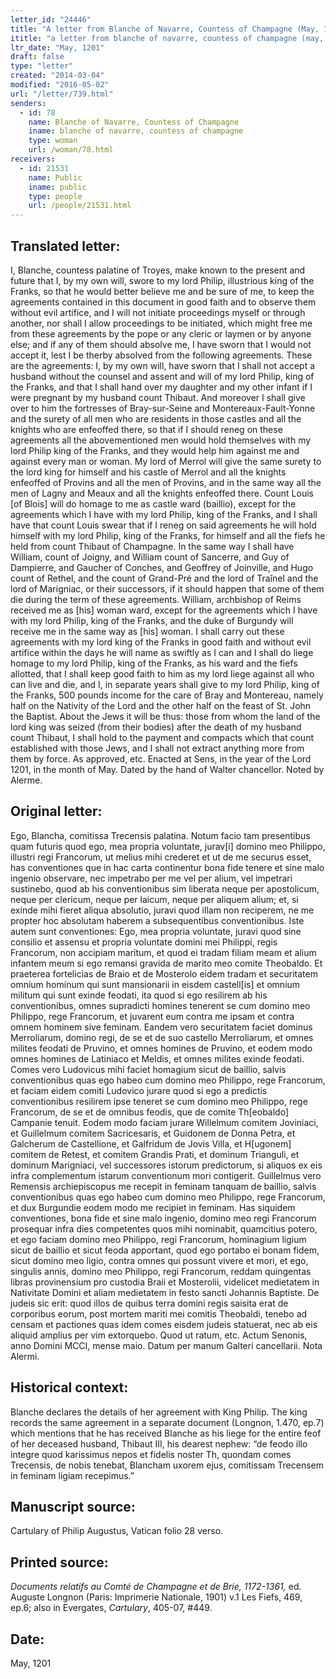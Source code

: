```yaml
---
letter_id: "24446"
title: "A letter from Blanche of Navarre, Countess of Champagne (May, 1201)"
ititle: "a letter from blanche of navarre, countess of champagne (may, 1201)"
ltr_date: "May, 1201"
draft: false
type: "letter"
created: "2014-03-04"
modified: "2016-05-02"
url: "/letter/739.html"
senders:
  - id: 78
    name: Blanche of Navarre, Countess of Champagne
    iname: blanche of navarre, countess of champagne
    type: woman
    url: /woman/78.html
receivers:
  - id: 21531
    name: Public
    iname: public
    type: people
    url: /people/21531.html
---
```

<h2> Translated letter:</h2>I, Blanche, countess palatine of Troyes, make known to the present and future that I, by my own will, swore to my lord Philip, illustrious king of the Franks, so that he would better believe me and be sure of me, to keep the agreements contained in this document in good faith and to observe them without evil artifice, and I will not initiate proceedings myself or through another, nor shall I allow proceedings to be initiated, which might free me from these agreements by the pope or any cleric or laymen or by anyone else; and if any of them should absolve me, I have sworn that I would not accept it, lest I be therby absolved from the following agreements.
These are the agreements:
I, by my own will, have sworn that I shall not accept a husband without the counsel and assent and will of my lord Philip, king of the Franks, and that I shall hand over my daughter and my other infant if I were pregnant by my husband count Thibaut.  And moreover I shall give over to him the fortresses of Bray-sur-Seine and Montereaux-Fault-Yonne and the surety of all men who are residents in those castles and all the knights who are enfeoffed there, so that if I should reneg on these agreements all the abovementioned men would hold themselves with my lord Philip king of the Franks, and they would help him against me and against every man or woman.
My lord of Merrol will give the same surety to the lord king for himself and his castle of Merrol and all the knights enfeoffed of Provins and all the men of Provins, and in the same way all the men of Lagny and Meaux and all the knights enfeoffed there.
Count Louis [of Blois] will do homage to me as castle ward (baillio), except for the agreements which I have with my lord Philip, king of the Franks, and I shall have that count Louis swear that if I reneg on said agreements he will hold himself with my lord Philip, king of the Franks, for himself and all the fiefs he held from count Thibaut of Champagne.
In the same way I shall have William, count of Joigny, and William count of Sancerre, and Guy of Dampierre, and Gaucher of Conches, and Geoffrey of Joinville, and Hugo count of Rethel, and the count of Grand-Pré and the lord of Traînel and the lord of Marigniac, or their successors, if it should happen that some of them die during the term of these agreements.
William, archbishop of Reims received me as [his] woman ward, except for the agreements which I have with my lord Philip, king of the Franks, and the duke of Burgundy will receive me in the same way as [his] woman.
I shall carry out these agreements with my lord king of the Franks in good faith and without evil artifice within the days he will name as swiftly as I can and I shall do liege homage to my lord Philip, king of the Franks, as his ward and the fiefs allotted, that I shall keep good faith to him as my lord liege against all who can live and die, and I, in separate years shall give to my lord Philip, king of the Franks, 500 pounds income for the care of Bray and Montereau, namely half on the Nativity of the Lord and the other half on the feast of St. John the Baptist.
About the Jews it will be thus:  those from whom the land of the lord king was seized (from their bodies) after the death of my husband count Thibaut, I shall hold to the payment and compacts which that count established with those Jews, and I shall not extract anything more from them by force.
As approved, etc.  Enacted at Sens, in the year of the Lord 1201, in the month of May.  Dated by the hand of Walter chancellor.  Noted by Alerme.
<h2 class="mt-4"> Original letter:</h2>Ego, Blancha, comitissa Trecensis palatina.  Notum facio tam presentibus quam futuris quod ego, mea propria voluntate, jurav[i] domino meo Philippo, illustri regi Francorum, ut melius mihi crederet et ut de me securus esset, has conventiones que in hac carta continentur bona fide tenere et sine malo ingenio observare, nec impetrabo per me vel per alium, vel impetrari sustinebo, quod ab his conventionibus sim liberata neque per apostolicum, neque per clericum, neque per laicum, neque per aliquem alium; et, si exinde mihi fieret aliqua absolutio, juravi quod illam non reciperem, ne me propter hoc absolutam haberem a subsequentibus conventionibus.  Iste autem sunt conventiones:
Ego, mea propria voluntate, juravi quod sine consilio et assensu et propria voluntate domini mei Philippi, regis Francorum, non accipiam maritum, et quod ei tradam filiam meam et alium infantem meum si ego remansi gravida de marito meo comite Theobaldo.  Et praeterea fortelicias de Braio et de Mosterolo eidem tradam et securitatem omnium hominum qui sunt mansionarii in eisdem castell[is] et omnium militum qui sunt exinde feodati, ita quod si ego resilirem ab his conventionibus, omnes supradicti homines tenerent se cum domino meo Philippo, rege Francorum, et juvarent eum contra me ipsam et contra omnem hominem sive feminam.
Eandem vero securitatem faciet dominus Merroliarum, domino regi, de se et de suo castello Merroliarum, et omnes milites feodati de Pruvino, et omnes homines de Pruvino, et eodem modo omnes homines de Latiniaco et Meldis, et omnes milites exinde feodati.
Comes vero Ludovicus mihi faciet homagium sicut de baillio, salvis conventionibus quas ego habeo cum domino meo Philippo, rege Francorum, et faciam eidem comiti Ludovico jurare quod si ego a predictis conventionibus resilirem ipse teneret se cum domino meo Philippo, rege Francorum, de se et de omnibus feodis, que de comite Th[eobaldo] Campanie tenuit.
Eodem modo faciam jurare Willelmum comitem Joviniaci, et Guillelmum comitem Sacricesaris, et Guidonem de Donna Petra, et Galcherum de Castellione, et Galfridum de Jovis Villa, et H[ugonem] comitem de Retest, et comitem Grandis Prati, et dominum Trianguli, et dominum Marigniaci, vel successores istorum predictorum, si aliquos ex eis infra complementum istarum conventionum mori contigerit.
Guillelmus vero Remensis archiepiscopus me recepit in feminam tanquam de baillio, salvis conventionibus quas ego habeo cum domino meo Philippo, rege Francorum, et dux Burgundie eodem modo me recipiet in feminam.
Has siquidem conventiones, bona fide et sine malo ingenio, domino meo regi Francorum prosequar infra dies competentes quos mihi nominabit, quamcitius potero, et ego faciam domino meo Philippo, regi Francorum, hominagium ligium sicut de baillio et sicut feoda apportant, quod ego portabo ei bonam fidem, sicut domino meo ligio, contra omnes qui possunt vivere et mori, et ego, singulis annis, domino meo Philippo, regi Francorum, reddam quingentas libras provinensium pro custodia Braii et Mosterolii, videlicet medietatem in Nativitate Domini et aliam medietatem in festo sancti Johannis Baptiste.
De judeis sic erit:  quod illos de quibus terra domini regis saisita erat de corporibus eorum, post mortem mariti mei comitis Theobaldi, tenebo ad censam et pactiones quas idem comes eisdem judeis statuerat, nec ab eis aliquid amplius per vim extorquebo.
Quod ut ratum, etc.  Actum Senonis, anno Domini MCCI, mense maio.  Datum per manum Galteri cancellarii.  Nota Alermi.
<h2 class="mt-4"> Historical context:</h2>Blanche declares the details of her agreement with King Philip.  The king records the same agreement in a separate document (Longnon, 1.470, ep.7) which mentions that he has received Blanche as his liege for the entire feof of her deceased husband, Thibaut III, his dearest nephew:  “de feodo illo integre quod karissimus nepos et fidelis noster Th, quondam comes Trecensis, de nobis tenebat, Blancham uxorem ejus, comitissam Trecensem in feminam ligiam recepimus.”
<h2 class="mt-4"> Manuscript source:</h2>Cartulary of Philip Augustus, Vatican folio 28 verso.
<h2 class="mt-4"> Printed source:</h2><p><em>Documents relatifs au Comté de Champagne et de Brie, 1172-1361,</em> ed. Auguste Longnon (Paris: Imprimerie Nationale, 1901) v.1 Les Fiefs, 469, ep.6; also in Evergates, <em>Cartulary</em>, 405-07, #449.</p><h2 class="mt-4"> Date:</h2>May, 1201